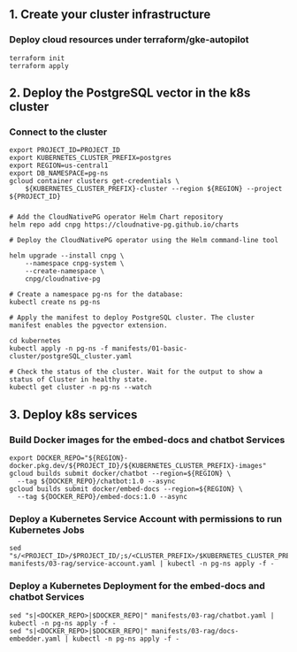 ## 1. Create your cluster infrastructure
### Deploy cloud resources under terraform/gke-autopilot
```
terraform init
terraform apply
```
## 2. Deploy the PostgreSQL vector  in the k8s cluster
### Connect to the cluster
```
export PROJECT_ID=PROJECT_ID
export KUBERNETES_CLUSTER_PREFIX=postgres
export REGION=us-central1
export DB_NAMESPACE=pg-ns
gcloud container clusters get-credentials \
    ${KUBERNETES_CLUSTER_PREFIX}-cluster --region ${REGION} --project ${PROJECT_ID}

```
###
```
# Add the CloudNativePG operator Helm Chart repository
helm repo add cnpg https://cloudnative-pg.github.io/charts

# Deploy the CloudNativePG operator using the Helm command-line tool

helm upgrade --install cnpg \
    --namespace cnpg-system \
    --create-namespace \
    cnpg/cloudnative-pg

# Create a namespace pg-ns for the database:
kubectl create ns pg-ns

# Apply the manifest to deploy PostgreSQL cluster. The cluster manifest enables the pgvector extension.

cd kubernetes
kubectl apply -n pg-ns -f manifests/01-basic-cluster/postgreSQL_cluster.yaml

# Check the status of the cluster. Wait for the output to show a status of Cluster in healthy state.
kubectl get cluster -n pg-ns --watch

```
## 3. Deploy k8s services 
### Build Docker images for the embed-docs and chatbot Services
```
export DOCKER_REPO="${REGION}-docker.pkg.dev/${PROJECT_ID}/${KUBERNETES_CLUSTER_PREFIX}-images"
gcloud builds submit docker/chatbot --region=${REGION} \
  --tag ${DOCKER_REPO}/chatbot:1.0 --async
gcloud builds submit docker/embed-docs --region=${REGION} \
  --tag ${DOCKER_REPO}/embed-docs:1.0 --async
```

### Deploy a Kubernetes Service Account with permissions to run Kubernetes Jobs
```
sed "s/<PROJECT_ID>/$PROJECT_ID/;s/<CLUSTER_PREFIX>/$KUBERNETES_CLUSTER_PREFIX/" manifests/03-rag/service-account.yaml | kubectl -n pg-ns apply -f -
```

### Deploy a Kubernetes Deployment for the embed-docs and chatbot Services
```
sed "s|<DOCKER_REPO>|$DOCKER_REPO|" manifests/03-rag/chatbot.yaml | kubectl -n pg-ns apply -f -
sed "s|<DOCKER_REPO>|$DOCKER_REPO|" manifests/03-rag/docs-embedder.yaml | kubectl -n pg-ns apply -f -
```
